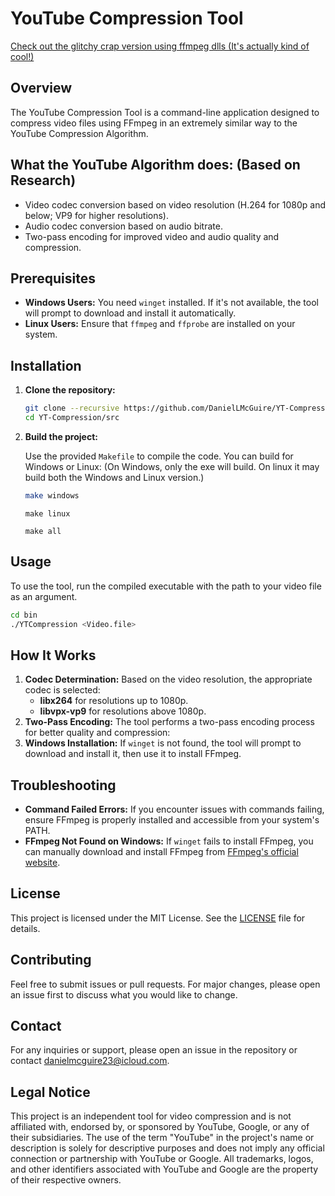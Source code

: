 
# YouTube Compression Tool
[Check out the glitchy crap version using ffmpeg dlls (It's actually kind of cool!)](https://github.com/DanielLMcGuire/YTCompression-Rewrite)

## Overview

The YouTube Compression Tool is a command-line application designed to compress video files using FFmpeg in an extremely similar way to the YouTube Compression Algorithm.

## What the YouTube Algorithm does: (Based on Research)

- Video codec conversion based on video resolution (H.264 for 1080p and below; VP9 for higher resolutions).
- Audio codec conversion based on audio bitrate.
- Two-pass encoding for improved video and audio quality and compression.

## Prerequisites

- **Windows Users:** You need `winget` installed. If it's not available, the tool will prompt to download and install it automatically.
- **Linux Users:** Ensure that `ffmpeg` and `ffprobe` are installed on your system.

## Installation

1. **Clone the repository:**

   ```bash
   git clone --recursive https://github.com/DanielLMcGuire/YT-Compression.git
   cd YT-Compression/src
   ```

2. **Build the project:**

   Use the provided `Makefile` to compile the code. You can build for Windows or Linux: (On Windows, only the exe will build. On linux it may build both the Windows and Linux version.)

   ```bash
   make windows 
   ```
   ```
   make linux
   ```
   ```
   make all
   ```

## Usage

To use the tool, run the compiled executable with the path to your video file as an argument.

```bash
cd bin
./YTCompression <Video.file>
```

## How It Works

1. **Codec Determination:** Based on the video resolution, the appropriate codec is selected:
   - **libx264** for resolutions up to 1080p.
   - **libvpx-vp9** for resolutions above 1080p.
2. **Two-Pass Encoding:** The tool performs a two-pass encoding process for better quality and compression:
3. **Windows Installation:** If `winget` is not found, the tool will prompt to download and install it, then use it to install FFmpeg.

## Troubleshooting

- **Command Failed Errors:** If you encounter issues with commands failing, ensure FFmpeg is properly installed and accessible from your system's PATH.
- **FFmpeg Not Found on Windows:** If `winget` fails to install FFmpeg, you can manually download and install FFmpeg from [FFmpeg's official website](https://ffmpeg.org/download.html).

## License

This project is licensed under the MIT License. See the [LICENSE](LICENSE) file for details.

## Contributing

Feel free to submit issues or pull requests. For major changes, please open an issue first to discuss what you would like to change.

## Contact

For any inquiries or support, please open an issue in the repository or contact danielmcguire23@icloud.com.

## Legal Notice

This project is an independent tool for video compression and is not affiliated with, endorsed by, or sponsored by YouTube, Google, or any of their subsidiaries. The use of the term "YouTube" in the project's name or description is solely for descriptive purposes and does not imply any official connection or partnership with YouTube or Google. All trademarks, logos, and other identifiers associated with YouTube and Google are the property of their respective owners.
